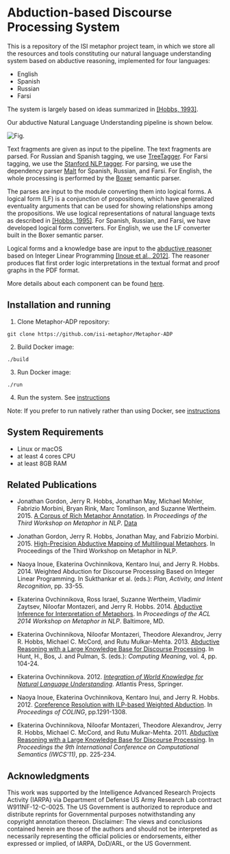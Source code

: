 # Abduction-based Discourse Processing System

This is a repository of the ISI metaphor project team, in which we store
all the resources and tools constituting our natural language
understanding system based on abductive reasoning, implemented for four
languages:

- English
- Spanish
- Russian
- Farsi

The system is largely based on ideas summarized in [[Hobbs, 1993]](http://www.isi.edu/~hobbs/interp-abduct-ai.pdf).

Our abductive Natural Language Understanding pipeline is shown below.

![Fig.](https://raw.github.com/isi-metaphor/Metaphor-ADP/master/docs/pics/pipeline-pic.png)

Text fragments are given as input to the pipeline. The text fragments are
parsed. For Russian and Spanish tagging, we use
[TreeTagger](http://www.ims.uni-stuttgart.de/projekte/corplex/TreeTagger/).
For Farsi tagging, we use the [Stanford NLP
tagger](http://nlp.stanford.edu/software/tagger.shtml). For parsing, we
use the dependency parser [Malt](http://www.maltparser.org) for Spanish,
Russian, and Farsi. For English, the whole processing is performed by
the [Boxer](http://svn.ask.it.usyd.edu.au/trac/candc/wiki/boxer)
semantic parser.

The parses are input to the module converting them into logical forms. A
logical form (LF) is a conjunction of propositions, which have
generalized eventuality arguments that can be used for showing
relationships among the propositions. We use logical representations of
natural language texts as described in [[Hobbs,
1995]](http://www.isi.edu/~hobbs/op-acl85.pdf). For Spanish, Russian,
and Farsi, we have developed logical form converters. For English, we
use the LF converter built in the Boxer semantic parser.

Logical forms and a knowledge base are input to the [abductive
reasoner](http://code.google.com/p/henry-n700/) based on Integer Linear
Programming [[Inoue et al.,
2012]](http://www.cl.ecei.tohoku.ac.jp/~naoya-i/resources/jelia2012_paper.pdf).
The reasoner produces flat first order logic interpretations in the
textual format and proof graphs in the PDF format.

More details about each component can be found
[here](https://github.com/isi-metaphor/Metaphor-ADP/blob/master/pipelines/README.md).


## Installation and running


1. Clone Metaphor-ADP repository:

```
git clone https://github.com/isi-metaphor/Metaphor-ADP
```

2. Build Docker image:

```
./build
```

3. Run Docker image:

```
./run
```

4. Run the system. See
[instructions](https://github.com/isi-metaphor/Metaphor-ADP/blob/master/pipelines/common/README.md)


Note: If you prefer to run natively rather than using Docker, see
[instructions](https://github.com/isi-metaphor/Metaphor-ADP/tree/master/installation)


## System Requirements

- Linux or macOS
- at least 4 cores CPU
- at least 8GB RAM


## Related Publications

- Jonathan Gordon, Jerry R. Hobbs, Jonathan May, Michael Mohler,
  Fabrizio Morbini, Bryan Rink, Marc Tomlinson, and Suzanne Wertheim.
  2015. [A Corpus of Rich Metaphor
  Annotation](https://doi.org/10.6084/m9.figshare.6179210.v2).
  In *Proceedings of the Third Workshop on Metaphor in NLP*.
  [Data](https://doi.org/10.6084/m9.figshare.6179210.v2)

- Jonathan Gordon, Jerry R. Hobbs, Jonathan May, and Fabrizio Morbini.
  2015. [High-Precision Abductive Mapping of Multilingual
  Metaphors](https://doi.org/10.3115/v1/W15-1406). In
  Proceedings of the Third Workshop on Metaphor in NLP.

- Naoya Inoue, Ekaterina Ovchinnikova, Kentaro Inui, and Jerry R.
  Hobbs. 2014. Weighted Abduction for Discourse Processing Based on
  Integer Linear Programming. In Sukthankar et al. (eds.): *Plan,
  Activity, and Intent Recognition*, pp. 33-55.

- Ekaterina Ovchinnikova, Ross Israel, Suzanne Wertheim, Vladimir Zaytsev,
  Niloofar Montazeri, and Jerry R. Hobbs. 2014. [Abductive Inference for
  Interpretation of Metaphors](https://doi.org/10.3115/v1/W14-2305). In
  *Proceedings of the ACL 2014 Workshop on Metaphor in NLP*. Baltimore,
  MD.

- Ekaterina Ovchinnikova, Niloofar Montazeri, Theodore Alexandrov, Jerry
  R. Hobbs, Michael C. McCord, and Rutu Mulkar-Mehta. 2013.
  [Abductive Reasoning with a Large Knowledge Base for Discourse
  Processing](http://ovchinnikova.me/papers/IWCS-bookchap-final3.pdf). In
  Hunt, H., Bos, J. and Pulman, S. (eds.): *Computing Meaning*, vol. 4,
  pp. 104-24.

- Ekaterina Ovchinnikova. 2012. [*Integration of World Knowledge for Natural
  Language Understanding*](https://www.springer.com/us/book/9789491216527).
  Atlantis Press, Springer.

- Naoya Inoue, Ekaterina Ovchinnikova, Kentaro Inui, and Jerry R. Hobbs.
  2012. [Coreference Resolution with ILP-based Weighted
  Abduction](http://www.aclweb.org/anthology/C12-1079). In *Proceedings
  of COLING*, pp.1291-1308.

- Ekaterina Ovchinnikova, Niloofar Montazeri, Theodore Alexandrov, Jerry
  R. Hobbs, Michael C. McCord, and Rutu Mulkar-Mehta. 2011. [Abductive
  Reasoning with a Large Knowledge Base for Discourse
  Processing](http://www.aclweb.org/anthology/W/W11/W11-0124.pdf). In
  *Proceedings the 9th International Conference on Computational Semantics
  (IWCS'11)*, pp. 225-234.

## Acknowledgments

This work was supported by the Intelligence Advanced Research Projects
Activity (IARPA) via Department of Defense US Army Research Lab contract
W911NF-12-C-0025. The US Government is authorized to reproduce and
distribute reprints for Governmental purposes notwithstanding any
copyright annotation thereon. Disclaimer: The views and conclusions
contained herein are those of the authors and should not be interpreted as
necessarily representing the official policies or endorsements, either
expressed or implied, of IARPA, DoD/ARL, or the US Government.
